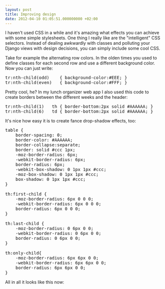 ```yaml
---
layout: post
title: Improving design
date: 2012-04-10 01:05:51.000000000 +02:00
---
```

I haven't used CSS in a while and it's amazing what effects you can achieve with some simple stylesheets. One thing I really like are the "intelligent" CSS selectors. Instead of dealing awkwardly with classes and polluting your Django views with design decisions, you can simply include some cool CSS.

Take for example the alternating row colors. In the olden times you used to define classes for each second row and use a different background color. Now you can just write:

<pre lang="javascript">
tr:nth-child(odd)    { background-color:#EEE; }
tr:nth-child(even)   { background-color:#FFF; }
</pre>

Pretty cool, he?
In my lunch organizer web app I also used this code to create borders between the different weeks and the header:
<pre lang="javascript">
tr:nth-child(1)   th { border-bottom:2px solid #AAAAAA; }
tr:nth-child(6)   td { border-bottom:2px solid #AAAAAA; }
</pre>

It's nice how easy it is to create fance drop-shadow effects, too:
<pre lang="javascript">
table {
    border-spacing: 0;
    border-color: #AAAAAA; 
    border-collapse:separate;
    border: solid #ccc 1px;
    -moz-border-radius: 6px;
    -webkit-border-radius: 6px;
    border-radius: 6px;
    -webkit-box-shadow: 0 1px 1px #ccc; 
    -moz-box-shadow: 0 1px 1px #ccc; 
    box-shadow: 0 1px 1px #ccc;      
}

th:first-child {
    -moz-border-radius: 6px 0 0 0;
    -webkit-border-radius: 6px 0 0 0;
    border-radius: 6px 0 0 0;
}

th:last-child {
    -moz-border-radius: 0 6px 0 0;
    -webkit-border-radius: 0 6px 0 0;
    border-radius: 0 6px 0 0;
}

th:only-child{
    -moz-border-radius: 6px 6px 0 0;
    -webkit-border-radius: 6px 6px 0 0;
    border-radius: 6px 6px 0 0;
}
</pre>

All in all it looks like this now:
<a href="{{ site.github.url | prepend:site.baseurl }}/images/lunch-organizer_version3_table.png" alt="" title="lunch-organizer_version3_table" width="530" height="393" class="alignnone size-full wp-image-528" /></a>
